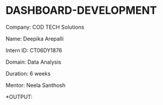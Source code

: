 # DASHBOARD-DEVELOPMENT

Company: COD TECH Solutions

Name: Deepika Arepalli

Intern ID: CT06DY1876

Domain: Data Analysis

Duration: 6 weeks

Mentor: Neela Santhosh

*OUTPUT:

<!-- Uploading "Screenshot 2025-09-11 222347.png"... -->

